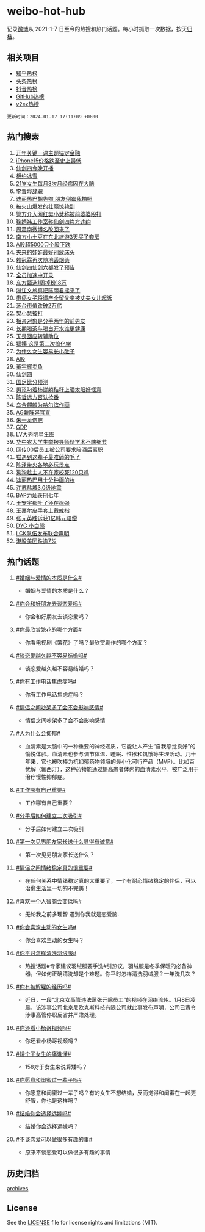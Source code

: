 # weibo-hot-hub

记录[微博](https://www.weibo.com)从 2021-1-7 日至今的热搜和热门话题。每小时抓取一次数据，按天[归档](archives)。

## 相关项目

- [知乎热榜](https://github.com/lonnyzhang423/zhihu-hot-hub)
- [头条热榜](https://github.com/lonnyzhang423/toutiao-hot-hub)
- [抖音热榜](https://github.com/lonnyzhang423/douyin-hot-hub)
- [GitHub热榜](https://github.com/lonnyzhang423/github-hot-hub)
- [v2ex热榜](https://github.com/lonnyzhang423/v2ex-hot-hub)


`更新时间：2024-01-17 17:11:09 +0800`

## 热门搜索

1. [开年关键一课主题锚定金融](https://m.weibo.cn/search?containerid=100103type%3D1%26t%3D10%26q%3D%23%E5%BC%80%E5%B9%B4%E5%85%B3%E9%94%AE%E4%B8%80%E8%AF%BE%E4%B8%BB%E9%A2%98%E9%94%9A%E5%AE%9A%E9%87%91%E8%9E%8D%23&stream_entry_id=51&isnewpage=1&extparam=seat%3D1%26dgr%3D0%26cate%3D10103%26filter_type%3Drealtimehot%26stream_entry_id%3D51%26q%3D%2523%25E5%25BC%2580%25E5%25B9%25B4%25E5%2585%25B3%25E9%2594%25AE%25E4%25B8%2580%25E8%25AF%25BE%25E4%25B8%25BB%25E9%25A2%2598%25E9%2594%259A%25E5%25AE%259A%25E9%2587%2591%25E8%259E%258D%2523%26c_type%3D51%26pos%3D0%26display_time%3D1705482668%26pre_seqid%3D1705482668655013194153)
1. [iPhone15价格跌至史上最低](https://m.weibo.cn/search?containerid=100103type%3D1%26t%3D10%26q%3D%23iPhone15%E4%BB%B7%E6%A0%BC%E8%B7%8C%E8%87%B3%E5%8F%B2%E4%B8%8A%E6%9C%80%E4%BD%8E%23&stream_entry_id=31&isnewpage=1&extparam=seat%3D1%26q%3D%2523iPhone15%25E4%25BB%25B7%25E6%25A0%25BC%25E8%25B7%258C%25E8%2587%25B3%25E5%258F%25B2%25E4%25B8%258A%25E6%259C%2580%25E4%25BD%258E%2523%26dgr%3D0%26band_rank%3D1%26pos%3D0%26cate%3D5001%26flag%3D2%26filter_type%3Drealtimehot%26stream_entry_id%3D31%26realpos%3D1%26lcate%3D5001%26c_type%3D31%26display_time%3D1705482668%26pre_seqid%3D1705482668655013194153)
1. [仙剑四今晚开播](https://m.weibo.cn/search?containerid=100103type%3D1%26t%3D10%26q%3D%23%E4%BB%99%E5%89%91%E5%9B%9B%E4%BB%8A%E6%99%9A%E5%BC%80%E6%92%AD%23&stream_entry_id=31&isnewpage=1&extparam=seat%3D1%26q%3D%2523%25E4%25BB%2599%25E5%2589%2591%25E5%259B%259B%25E4%25BB%258A%25E6%2599%259A%25E5%25BC%2580%25E6%2592%25AD%2523%26dgr%3D0%26band_rank%3D2%26pos%3D1%26cate%3D5001%26flag%3D16%26filter_type%3Drealtimehot%26stream_entry_id%3D31%26realpos%3D2%26lcate%3D5001%26c_type%3D31%26display_time%3D1705482668%26pre_seqid%3D1705482668655013194153)
1. [相约冰雪](https://m.weibo.cn/search?containerid=100103type%3D1%26t%3D10%26q%3D%23%E7%9B%B8%E7%BA%A6%E5%86%B0%E9%9B%AA%23&stream_entry_id=31&isnewpage=1&extparam=seat%3D1%26q%3D%2523%25E7%259B%25B8%25E7%25BA%25A6%25E5%2586%25B0%25E9%259B%25AA%2523%26dgr%3D0%26band_rank%3D3%26pos%3D2%26cate%3D5001%26flag%3D0%26filter_type%3Drealtimehot%26stream_entry_id%3D31%26realpos%3D3%26lcate%3D5001%26c_type%3D31%26display_time%3D1705482668%26pre_seqid%3D1705482668655013194153)
1. [21岁女生每月3次月经病因在大脑](https://m.weibo.cn/search?containerid=100103type%3D1%26t%3D10%26q%3D%2321%E5%B2%81%E5%A5%B3%E7%94%9F%E6%AF%8F%E6%9C%883%E6%AC%A1%E6%9C%88%E7%BB%8F%E7%97%85%E5%9B%A0%E5%9C%A8%E5%A4%A7%E8%84%91%23&stream_entry_id=31&isnewpage=1&extparam=seat%3D1%26q%3D%252321%25E5%25B2%2581%25E5%25A5%25B3%25E7%2594%259F%25E6%25AF%258F%25E6%259C%25883%25E6%25AC%25A1%25E6%259C%2588%25E7%25BB%258F%25E7%2597%2585%25E5%259B%25A0%25E5%259C%25A8%25E5%25A4%25A7%25E8%2584%2591%2523%26dgr%3D0%26band_rank%3D4%26pos%3D3%26cate%3D5001%26flag%3D1%26filter_type%3Drealtimehot%26stream_entry_id%3D31%26realpos%3D4%26lcate%3D5001%26c_type%3D31%26display_time%3D1705482668%26pre_seqid%3D1705482668655013194153)
1. [李晋晔辞职](https://m.weibo.cn/search?containerid=100103type%3D1%26t%3D10%26q%3D%23%E6%9D%8E%E6%99%8B%E6%99%94%E8%BE%9E%E8%81%8C%23&stream_entry_id=31&isnewpage=1&extparam=seat%3D1%26q%3D%2523%25E6%259D%258E%25E6%2599%258B%25E6%2599%2594%25E8%25BE%259E%25E8%2581%258C%2523%26dgr%3D0%26band_rank%3D5%26pos%3D4%26cate%3D5001%26flag%3D2%26filter_type%3Drealtimehot%26stream_entry_id%3D31%26realpos%3D5%26lcate%3D5001%26c_type%3D31%26display_time%3D1705482668%26pre_seqid%3D1705482668655013194153)
1. [迪丽热巴胡先煦 朋友倒霉我拍照](https://m.weibo.cn/search?containerid=100103type%3D1%26t%3D10%26q%3D%E8%BF%AA%E4%B8%BD%E7%83%AD%E5%B7%B4%E8%83%A1%E5%85%88%E7%85%A6+%E6%9C%8B%E5%8F%8B%E5%80%92%E9%9C%89%E6%88%91%E6%8B%8D%E7%85%A7&stream_entry_id=31&isnewpage=1&extparam=seat%3D1%26q%3D%25E8%25BF%25AA%25E4%25B8%25BD%25E7%2583%25AD%25E5%25B7%25B4%25E8%2583%25A1%25E5%2585%2588%25E7%2585%25A6%2520%25E6%259C%258B%25E5%258F%258B%25E5%2580%2592%25E9%259C%2589%25E6%2588%2591%25E6%258B%258D%25E7%2585%25A7%26dgr%3D0%26band_rank%3D6%26pos%3D5%26cate%3D5001%26flag%3D1%26filter_type%3Drealtimehot%26stream_entry_id%3D31%26realpos%3D6%26lcate%3D5001%26c_type%3D31%26display_time%3D1705482668%26pre_seqid%3D1705482668655013194153)
1. [被火山爆发的壮丽惊艳到](https://m.weibo.cn/search?containerid=100103type%3D1%26t%3D10%26q%3D%23%E8%A2%AB%E7%81%AB%E5%B1%B1%E7%88%86%E5%8F%91%E7%9A%84%E5%A3%AE%E4%B8%BD%E6%83%8A%E8%89%B3%E5%88%B0%23&stream_entry_id=31&isnewpage=1&extparam=seat%3D1%26q%3D%2523%25E8%25A2%25AB%25E7%2581%25AB%25E5%25B1%25B1%25E7%2588%2586%25E5%258F%2591%25E7%259A%2584%25E5%25A3%25AE%25E4%25B8%25BD%25E6%2583%258A%25E8%2589%25B3%25E5%2588%25B0%2523%26dgr%3D0%26band_rank%3D7%26pos%3D6%26cate%3D5001%26is_ad_pos%3D1%26filter_type%3Drealtimehot%26stream_entry_id%3D31%26adid%3D219178%26lcate%3D5001%26c_type%3D31%26display_time%3D1705482668%26pre_seqid%3D1705482668655013194153)
1. [警方介入网红樊小慧称被前婆婆殴打](https://m.weibo.cn/search?containerid=100103type%3D1%26t%3D10%26q%3D%23%E8%AD%A6%E6%96%B9%E4%BB%8B%E5%85%A5%E7%BD%91%E7%BA%A2%E6%A8%8A%E5%B0%8F%E6%85%A7%E7%A7%B0%E8%A2%AB%E5%89%8D%E5%A9%86%E5%A9%86%E6%AE%B4%E6%89%93%23&stream_entry_id=31&isnewpage=1&extparam=seat%3D1%26q%3D%2523%25E8%25AD%25A6%25E6%2596%25B9%25E4%25BB%258B%25E5%2585%25A5%25E7%25BD%2591%25E7%25BA%25A2%25E6%25A8%258A%25E5%25B0%258F%25E6%2585%25A7%25E7%25A7%25B0%25E8%25A2%25AB%25E5%2589%258D%25E5%25A9%2586%25E5%25A9%2586%25E6%25AE%25B4%25E6%2589%2593%2523%26dgr%3D0%26band_rank%3D7%26pos%3D7%26cate%3D5001%26flag%3D2%26filter_type%3Drealtimehot%26stream_entry_id%3D31%26realpos%3D7%26lcate%3D5001%26c_type%3D31%26display_time%3D1705482668%26pre_seqid%3D1705482668655013194153)
1. [鞠婧祎工作室称仙剑四片方违约](https://m.weibo.cn/search?containerid=100103type%3D1%26t%3D10%26q%3D%23%E9%9E%A0%E5%A9%A7%E7%A5%8E%E5%B7%A5%E4%BD%9C%E5%AE%A4%E7%A7%B0%E4%BB%99%E5%89%91%E5%9B%9B%E7%89%87%E6%96%B9%E8%BF%9D%E7%BA%A6%23&stream_entry_id=31&isnewpage=1&extparam=seat%3D1%26q%3D%2523%25E9%259E%25A0%25E5%25A9%25A7%25E7%25A5%258E%25E5%25B7%25A5%25E4%25BD%259C%25E5%25AE%25A4%25E7%25A7%25B0%25E4%25BB%2599%25E5%2589%2591%25E5%259B%259B%25E7%2589%2587%25E6%2596%25B9%25E8%25BF%259D%25E7%25BA%25A6%2523%26dgr%3D0%26band_rank%3D8%26pos%3D8%26cate%3D5001%26flag%3D0%26filter_type%3Drealtimehot%26stream_entry_id%3D31%26realpos%3D8%26lcate%3D5001%26c_type%3D31%26display_time%3D1705482668%26pre_seqid%3D1705482668655013194153)
1. [周震南微博名改回来了](https://m.weibo.cn/search?containerid=100103type%3D1%26t%3D10%26q%3D%23%E5%91%A8%E9%9C%87%E5%8D%97%E5%BE%AE%E5%8D%9A%E5%90%8D%E6%94%B9%E5%9B%9E%E6%9D%A5%E4%BA%86%23&stream_entry_id=31&isnewpage=1&extparam=seat%3D1%26q%3D%2523%25E5%2591%25A8%25E9%259C%2587%25E5%258D%2597%25E5%25BE%25AE%25E5%258D%259A%25E5%2590%258D%25E6%2594%25B9%25E5%259B%259E%25E6%259D%25A5%25E4%25BA%2586%2523%26dgr%3D0%26band_rank%3D9%26pos%3D9%26cate%3D5001%26flag%3D1%26filter_type%3Drealtimehot%26stream_entry_id%3D31%26realpos%3D9%26lcate%3D5001%26c_type%3D31%26display_time%3D1705482668%26pre_seqid%3D1705482668655013194153)
1. [南方小土豆在东北旅游3天买了套房](https://m.weibo.cn/search?containerid=100103type%3D1%26t%3D10%26q%3D%23%E5%8D%97%E6%96%B9%E5%B0%8F%E5%9C%9F%E8%B1%86%E5%9C%A8%E4%B8%9C%E5%8C%97%E6%97%85%E6%B8%B83%E5%A4%A9%E4%B9%B0%E4%BA%86%E5%A5%97%E6%88%BF%23&stream_entry_id=31&isnewpage=1&extparam=seat%3D1%26q%3D%2523%25E5%258D%2597%25E6%2596%25B9%25E5%25B0%258F%25E5%259C%259F%25E8%25B1%2586%25E5%259C%25A8%25E4%25B8%259C%25E5%258C%2597%25E6%2597%2585%25E6%25B8%25B83%25E5%25A4%25A9%25E4%25B9%25B0%25E4%25BA%2586%25E5%25A5%2597%25E6%2588%25BF%2523%26dgr%3D0%26band_rank%3D10%26pos%3D10%26cate%3D5001%26flag%3D2%26filter_type%3Drealtimehot%26stream_entry_id%3D31%26realpos%3D10%26lcate%3D5001%26c_type%3D31%26display_time%3D1705482668%26pre_seqid%3D1705482668655013194153)
1. [A股超5000只个股下跌](https://m.weibo.cn/search?containerid=100103type%3D1%26t%3D10%26q%3D%23A%E8%82%A1%E8%B6%855000%E5%8F%AA%E4%B8%AA%E8%82%A1%E4%B8%8B%E8%B7%8C%23&stream_entry_id=31&isnewpage=1&extparam=seat%3D1%26q%3D%2523A%25E8%2582%25A1%25E8%25B6%25855000%25E5%258F%25AA%25E4%25B8%25AA%25E8%2582%25A1%25E4%25B8%258B%25E8%25B7%258C%2523%26dgr%3D0%26band_rank%3D11%26pos%3D11%26cate%3D5001%26flag%3D1%26filter_type%3Drealtimehot%26stream_entry_id%3D31%26realpos%3D11%26lcate%3D5001%26c_type%3D31%26display_time%3D1705482668%26pre_seqid%3D1705482668655013194153)
1. [夹来的娃娃最好别放床头](https://m.weibo.cn/search?containerid=100103type%3D1%26t%3D10%26q%3D%23%E5%A4%B9%E6%9D%A5%E7%9A%84%E5%A8%83%E5%A8%83%E6%9C%80%E5%A5%BD%E5%88%AB%E6%94%BE%E5%BA%8A%E5%A4%B4%23&stream_entry_id=31&isnewpage=1&extparam=seat%3D1%26q%3D%2523%25E5%25A4%25B9%25E6%259D%25A5%25E7%259A%2584%25E5%25A8%2583%25E5%25A8%2583%25E6%259C%2580%25E5%25A5%25BD%25E5%2588%25AB%25E6%2594%25BE%25E5%25BA%258A%25E5%25A4%25B4%2523%26dgr%3D0%26band_rank%3D12%26pos%3D12%26cate%3D5001%26flag%3D1%26filter_type%3Drealtimehot%26stream_entry_id%3D31%26realpos%3D12%26lcate%3D5001%26c_type%3D31%26display_time%3D1705482668%26pre_seqid%3D1705482668655013194153)
1. [赖冠霖再次随地丢烟头](https://m.weibo.cn/search?containerid=100103type%3D1%26t%3D10%26q%3D%E8%B5%96%E5%86%A0%E9%9C%96%E5%86%8D%E6%AC%A1%E9%9A%8F%E5%9C%B0%E4%B8%A2%E7%83%9F%E5%A4%B4&stream_entry_id=31&isnewpage=1&extparam=seat%3D1%26q%3D%25E8%25B5%2596%25E5%2586%25A0%25E9%259C%2596%25E5%2586%258D%25E6%25AC%25A1%25E9%259A%258F%25E5%259C%25B0%25E4%25B8%25A2%25E7%2583%259F%25E5%25A4%25B4%26dgr%3D0%26band_rank%3D13%26pos%3D13%26cate%3D5001%26flag%3D0%26filter_type%3Drealtimehot%26stream_entry_id%3D31%26realpos%3D13%26lcate%3D5001%26c_type%3D31%26display_time%3D1705482668%26pre_seqid%3D1705482668655013194153)
1. [仙剑四仙剑六都发了预告](https://m.weibo.cn/search?containerid=100103type%3D1%26t%3D10%26q%3D%23%E4%BB%99%E5%89%91%E5%9B%9B%E4%BB%99%E5%89%91%E5%85%AD%E9%83%BD%E5%8F%91%E4%BA%86%E9%A2%84%E5%91%8A%23&stream_entry_id=31&isnewpage=1&extparam=seat%3D1%26q%3D%2523%25E4%25BB%2599%25E5%2589%2591%25E5%259B%259B%25E4%25BB%2599%25E5%2589%2591%25E5%2585%25AD%25E9%2583%25BD%25E5%258F%2591%25E4%25BA%2586%25E9%25A2%2584%25E5%2591%258A%2523%26dgr%3D0%26band_rank%3D14%26pos%3D14%26cate%3D5001%26flag%3D0%26filter_type%3Drealtimehot%26stream_entry_id%3D31%26realpos%3D14%26lcate%3D5001%26c_type%3D31%26display_time%3D1705482668%26pre_seqid%3D1705482668655013194153)
1. [全员加速中开录](https://m.weibo.cn/search?containerid=100103type%3D1%26t%3D10%26q%3D%E5%85%A8%E5%91%98%E5%8A%A0%E9%80%9F%E4%B8%AD%E5%BC%80%E5%BD%95&stream_entry_id=31&isnewpage=1&extparam=seat%3D1%26q%3D%25E5%2585%25A8%25E5%2591%2598%25E5%258A%25A0%25E9%2580%259F%25E4%25B8%25AD%25E5%25BC%2580%25E5%25BD%2595%26dgr%3D0%26band_rank%3D15%26pos%3D15%26cate%3D5001%26flag%3D1%26filter_type%3Drealtimehot%26stream_entry_id%3D31%26realpos%3D15%26lcate%3D5001%26c_type%3D31%26display_time%3D1705482668%26pre_seqid%3D1705482668655013194153)
1. [东方甄选1周掉粉18万](https://m.weibo.cn/search?containerid=100103type%3D1%26t%3D10%26q%3D%23%E4%B8%9C%E6%96%B9%E7%94%84%E9%80%891%E5%91%A8%E6%8E%89%E7%B2%8918%E4%B8%87%23&stream_entry_id=31&isnewpage=1&extparam=seat%3D1%26q%3D%2523%25E4%25B8%259C%25E6%2596%25B9%25E7%2594%2584%25E9%2580%25891%25E5%2591%25A8%25E6%258E%2589%25E7%25B2%258918%25E4%25B8%2587%2523%26dgr%3D0%26band_rank%3D16%26pos%3D16%26cate%3D5001%26flag%3D0%26filter_type%3Drealtimehot%26stream_entry_id%3D31%26realpos%3D16%26lcate%3D5001%26c_type%3D31%26display_time%3D1705482668%26pre_seqid%3D1705482668655013194153)
1. [浙江文旅真把陈丽君摇来了](https://m.weibo.cn/search?containerid=100103type%3D1%26t%3D10%26q%3D%23%E6%B5%99%E6%B1%9F%E6%96%87%E6%97%85%E7%9C%9F%E6%8A%8A%E9%99%88%E4%B8%BD%E5%90%9B%E6%91%87%E6%9D%A5%E4%BA%86%23&stream_entry_id=31&isnewpage=1&extparam=seat%3D1%26q%3D%2523%25E6%25B5%2599%25E6%25B1%259F%25E6%2596%2587%25E6%2597%2585%25E7%259C%259F%25E6%258A%258A%25E9%2599%2588%25E4%25B8%25BD%25E5%2590%259B%25E6%2591%2587%25E6%259D%25A5%25E4%25BA%2586%2523%26dgr%3D0%26band_rank%3D17%26pos%3D17%26cate%3D5001%26flag%3D1%26filter_type%3Drealtimehot%26stream_entry_id%3D31%26realpos%3D17%26lcate%3D5001%26c_type%3D31%26display_time%3D1705482668%26pre_seqid%3D1705482668655013194153)
1. [患癌女子将遗产全留父亲被丈夫女儿起诉](https://m.weibo.cn/search?containerid=100103type%3D1%26t%3D10%26q%3D%23%E6%82%A3%E7%99%8C%E5%A5%B3%E5%AD%90%E5%B0%86%E9%81%97%E4%BA%A7%E5%85%A8%E7%95%99%E7%88%B6%E4%BA%B2%E8%A2%AB%E4%B8%88%E5%A4%AB%E5%A5%B3%E5%84%BF%E8%B5%B7%E8%AF%89%23&stream_entry_id=31&isnewpage=1&extparam=seat%3D1%26q%3D%2523%25E6%2582%25A3%25E7%2599%258C%25E5%25A5%25B3%25E5%25AD%2590%25E5%25B0%2586%25E9%2581%2597%25E4%25BA%25A7%25E5%2585%25A8%25E7%2595%2599%25E7%2588%25B6%25E4%25BA%25B2%25E8%25A2%25AB%25E4%25B8%2588%25E5%25A4%25AB%25E5%25A5%25B3%25E5%2584%25BF%25E8%25B5%25B7%25E8%25AF%2589%2523%26dgr%3D0%26band_rank%3D18%26pos%3D18%26cate%3D5001%26flag%3D0%26filter_type%3Drealtimehot%26stream_entry_id%3D31%26realpos%3D18%26lcate%3D5001%26c_type%3D31%26display_time%3D1705482668%26pre_seqid%3D1705482668655013194153)
1. [茅台市值跌破2万亿](https://m.weibo.cn/search?containerid=100103type%3D1%26t%3D10%26q%3D%23%E8%8C%85%E5%8F%B0%E5%B8%82%E5%80%BC%E8%B7%8C%E7%A0%B42%E4%B8%87%E4%BA%BF%23&stream_entry_id=31&isnewpage=1&extparam=seat%3D1%26q%3D%2523%25E8%258C%2585%25E5%258F%25B0%25E5%25B8%2582%25E5%2580%25BC%25E8%25B7%258C%25E7%25A0%25B42%25E4%25B8%2587%25E4%25BA%25BF%2523%26dgr%3D0%26band_rank%3D19%26pos%3D19%26cate%3D5001%26flag%3D1%26filter_type%3Drealtimehot%26stream_entry_id%3D31%26realpos%3D19%26lcate%3D5001%26c_type%3D31%26display_time%3D1705482668%26pre_seqid%3D1705482668655013194153)
1. [樊小慧被打](https://m.weibo.cn/search?containerid=100103type%3D1%26t%3D10%26q%3D%23%E6%A8%8A%E5%B0%8F%E6%85%A7%E8%A2%AB%E6%89%93%23&stream_entry_id=31&isnewpage=1&extparam=seat%3D1%26q%3D%2523%25E6%25A8%258A%25E5%25B0%258F%25E6%2585%25A7%25E8%25A2%25AB%25E6%2589%2593%2523%26dgr%3D0%26band_rank%3D20%26pos%3D20%26cate%3D5001%26flag%3D1%26filter_type%3Drealtimehot%26stream_entry_id%3D31%26realpos%3D20%26lcate%3D5001%26c_type%3D31%26display_time%3D1705482668%26pre_seqid%3D1705482668655013194153)
1. [相亲对象是分手两年的前男友](https://m.weibo.cn/search?containerid=100103type%3D1%26t%3D10%26q%3D%23%E7%9B%B8%E4%BA%B2%E5%AF%B9%E8%B1%A1%E6%98%AF%E5%88%86%E6%89%8B%E4%B8%A4%E5%B9%B4%E7%9A%84%E5%89%8D%E7%94%B7%E5%8F%8B%23&stream_entry_id=31&isnewpage=1&extparam=seat%3D1%26q%3D%2523%25E7%259B%25B8%25E4%25BA%25B2%25E5%25AF%25B9%25E8%25B1%25A1%25E6%2598%25AF%25E5%2588%2586%25E6%2589%258B%25E4%25B8%25A4%25E5%25B9%25B4%25E7%259A%2584%25E5%2589%258D%25E7%2594%25B7%25E5%258F%258B%2523%26dgr%3D0%26band_rank%3D21%26pos%3D21%26cate%3D5001%26flag%3D1%26filter_type%3Drealtimehot%26stream_entry_id%3D31%26realpos%3D21%26lcate%3D5001%26c_type%3D31%26display_time%3D1705482668%26pre_seqid%3D1705482668655013194153)
1. [长期喝茶与喝白开水谁更健康](https://m.weibo.cn/search?containerid=100103type%3D1%26t%3D10%26q%3D%23%E9%95%BF%E6%9C%9F%E5%96%9D%E8%8C%B6%E4%B8%8E%E5%96%9D%E7%99%BD%E5%BC%80%E6%B0%B4%E8%B0%81%E6%9B%B4%E5%81%A5%E5%BA%B7%23&stream_entry_id=31&isnewpage=1&extparam=seat%3D1%26q%3D%2523%25E9%2595%25BF%25E6%259C%259F%25E5%2596%259D%25E8%258C%25B6%25E4%25B8%258E%25E5%2596%259D%25E7%2599%25BD%25E5%25BC%2580%25E6%25B0%25B4%25E8%25B0%2581%25E6%259B%25B4%25E5%2581%25A5%25E5%25BA%25B7%2523%26dgr%3D0%26band_rank%3D22%26pos%3D22%26cate%3D5001%26flag%3D0%26filter_type%3Drealtimehot%26stream_entry_id%3D31%26realpos%3D22%26lcate%3D5001%26c_type%3D31%26display_time%3D1705482668%26pre_seqid%3D1705482668655013194153)
1. [无畏回应转辅助位](https://m.weibo.cn/search?containerid=100103type%3D1%26t%3D10%26q%3D%23%E6%97%A0%E7%95%8F%E5%9B%9E%E5%BA%94%E8%BD%AC%E8%BE%85%E5%8A%A9%E4%BD%8D%23&stream_entry_id=31&isnewpage=1&extparam=seat%3D1%26q%3D%2523%25E6%2597%25A0%25E7%2595%258F%25E5%259B%259E%25E5%25BA%2594%25E8%25BD%25AC%25E8%25BE%2585%25E5%258A%25A9%25E4%25BD%258D%2523%26dgr%3D0%26band_rank%3D23%26pos%3D23%26cate%3D5001%26flag%3D0%26filter_type%3Drealtimehot%26stream_entry_id%3D31%26realpos%3D23%26lcate%3D5001%26c_type%3D31%26display_time%3D1705482668%26pre_seqid%3D1705482668655013194153)
1. [锅姨 这是第二次搞化学](https://m.weibo.cn/search?containerid=100103type%3D1%26t%3D10%26q%3D%E9%94%85%E5%A7%A8+%E8%BF%99%E6%98%AF%E7%AC%AC%E4%BA%8C%E6%AC%A1%E6%90%9E%E5%8C%96%E5%AD%A6&stream_entry_id=31&isnewpage=1&extparam=seat%3D1%26q%3D%25E9%2594%2585%25E5%25A7%25A8%2520%25E8%25BF%2599%25E6%2598%25AF%25E7%25AC%25AC%25E4%25BA%258C%25E6%25AC%25A1%25E6%2590%259E%25E5%258C%2596%25E5%25AD%25A6%26dgr%3D0%26band_rank%3D24%26pos%3D24%26cate%3D5001%26flag%3D1%26filter_type%3Drealtimehot%26stream_entry_id%3D31%26realpos%3D24%26lcate%3D5001%26c_type%3D31%26display_time%3D1705482668%26pre_seqid%3D1705482668655013194153)
1. [为什么女生容易长小肚子](https://m.weibo.cn/search?containerid=100103type%3D1%26t%3D10%26q%3D%23%E4%B8%BA%E4%BB%80%E4%B9%88%E5%A5%B3%E7%94%9F%E5%AE%B9%E6%98%93%E9%95%BF%E5%B0%8F%E8%82%9A%E5%AD%90%23&stream_entry_id=31&isnewpage=1&extparam=seat%3D1%26q%3D%2523%25E4%25B8%25BA%25E4%25BB%2580%25E4%25B9%2588%25E5%25A5%25B3%25E7%2594%259F%25E5%25AE%25B9%25E6%2598%2593%25E9%2595%25BF%25E5%25B0%258F%25E8%2582%259A%25E5%25AD%2590%2523%26dgr%3D0%26band_rank%3D25%26pos%3D25%26cate%3D5001%26flag%3D0%26filter_type%3Drealtimehot%26stream_entry_id%3D31%26realpos%3D25%26lcate%3D5001%26c_type%3D31%26display_time%3D1705482668%26pre_seqid%3D1705482668655013194153)
1. [A股](https://m.weibo.cn/search?containerid=100103type%3D1%26t%3D10%26q%3DA%E8%82%A1&stream_entry_id=31&isnewpage=1&extparam=seat%3D1%26q%3DA%25E8%2582%25A1%26dgr%3D0%26band_rank%3D26%26pos%3D26%26cate%3D5001%26flag%3D0%26filter_type%3Drealtimehot%26stream_entry_id%3D31%26realpos%3D26%26lcate%3D5001%26c_type%3D31%26display_time%3D1705482668%26pre_seqid%3D1705482668655013194153)
1. [董宇辉卖鱼](https://m.weibo.cn/search?containerid=100103type%3D1%26t%3D10%26q%3D%23%E8%91%A3%E5%AE%87%E8%BE%89%E5%8D%96%E9%B1%BC%23&stream_entry_id=31&isnewpage=1&extparam=seat%3D1%26q%3D%2523%25E8%2591%25A3%25E5%25AE%2587%25E8%25BE%2589%25E5%258D%2596%25E9%25B1%25BC%2523%26dgr%3D0%26band_rank%3D27%26pos%3D27%26cate%3D5001%26flag%3D0%26filter_type%3Drealtimehot%26stream_entry_id%3D31%26realpos%3D27%26lcate%3D5001%26c_type%3D31%26display_time%3D1705482668%26pre_seqid%3D1705482668655013194153)
1. [仙剑四](https://m.weibo.cn/search?containerid=100103type%3D1%26t%3D10%26q%3D%E4%BB%99%E5%89%91%E5%9B%9B&stream_entry_id=31&isnewpage=1&extparam=seat%3D1%26q%3D%25E4%25BB%2599%25E5%2589%2591%25E5%259B%259B%26dgr%3D0%26band_rank%3D28%26pos%3D28%26cate%3D5001%26flag%3D1%26filter_type%3Drealtimehot%26stream_entry_id%3D31%26realpos%3D28%26lcate%3D5001%26c_type%3D31%26display_time%3D1705482668%26pre_seqid%3D1705482668655013194153)
1. [国足比分预测](https://m.weibo.cn/search?containerid=100103type%3D1%26t%3D10%26q%3D%E5%9B%BD%E8%B6%B3%E6%AF%94%E5%88%86%E9%A2%84%E6%B5%8B&stream_entry_id=31&isnewpage=1&extparam=seat%3D1%26q%3D%25E5%259B%25BD%25E8%25B6%25B3%25E6%25AF%2594%25E5%2588%2586%25E9%25A2%2584%25E6%25B5%258B%26dgr%3D0%26band_rank%3D29%26pos%3D29%26cate%3D5001%26flag%3D1%26filter_type%3Drealtimehot%26stream_entry_id%3D31%26realpos%3D29%26lcate%3D5001%26c_type%3D31%26display_time%3D1705482668%26pre_seqid%3D1705482668655013194153)
1. [男孩叼着柿饼躺秸秆上晒太阳好惬意](https://m.weibo.cn/search?containerid=100103type%3D1%26t%3D10%26q%3D%23%E7%94%B7%E5%AD%A9%E5%8F%BC%E7%9D%80%E6%9F%BF%E9%A5%BC%E8%BA%BA%E7%A7%B8%E7%A7%86%E4%B8%8A%E6%99%92%E5%A4%AA%E9%98%B3%E5%A5%BD%E6%83%AC%E6%84%8F%23&stream_entry_id=31&isnewpage=1&extparam=seat%3D1%26q%3D%2523%25E7%2594%25B7%25E5%25AD%25A9%25E5%258F%25BC%25E7%259D%2580%25E6%259F%25BF%25E9%25A5%25BC%25E8%25BA%25BA%25E7%25A7%25B8%25E7%25A7%2586%25E4%25B8%258A%25E6%2599%2592%25E5%25A4%25AA%25E9%2598%25B3%25E5%25A5%25BD%25E6%2583%25AC%25E6%2584%258F%2523%26dgr%3D0%26band_rank%3D30%26pos%3D30%26cate%3D5001%26flag%3D32768%26filter_type%3Drealtimehot%26stream_entry_id%3D31%26realpos%3D30%26lcate%3D5001%26c_type%3D31%26display_time%3D1705482668%26pre_seqid%3D1705482668655013194153)
1. [陈哲远方否认抢番](https://m.weibo.cn/search?containerid=100103type%3D1%26t%3D10%26q%3D%E9%99%88%E5%93%B2%E8%BF%9C%E6%96%B9%E5%90%A6%E8%AE%A4%E6%8A%A2%E7%95%AA&stream_entry_id=31&isnewpage=1&extparam=seat%3D1%26q%3D%25E9%2599%2588%25E5%2593%25B2%25E8%25BF%259C%25E6%2596%25B9%25E5%2590%25A6%25E8%25AE%25A4%25E6%258A%25A2%25E7%2595%25AA%26dgr%3D0%26band_rank%3D31%26pos%3D31%26cate%3D5001%26flag%3D0%26filter_type%3Drealtimehot%26stream_entry_id%3D31%26realpos%3D31%26lcate%3D5001%26c_type%3D31%26display_time%3D1705482668%26pre_seqid%3D1705482668655013194153)
1. [乌合麒麟为哈尔滨作画](https://m.weibo.cn/search?containerid=100103type%3D1%26t%3D10%26q%3D%23%E4%B9%8C%E5%90%88%E9%BA%92%E9%BA%9F%E4%B8%BA%E5%93%88%E5%B0%94%E6%BB%A8%E4%BD%9C%E7%94%BB%23&stream_entry_id=31&isnewpage=1&extparam=seat%3D1%26q%3D%2523%25E4%25B9%258C%25E5%2590%2588%25E9%25BA%2592%25E9%25BA%259F%25E4%25B8%25BA%25E5%2593%2588%25E5%25B0%2594%25E6%25BB%25A8%25E4%25BD%259C%25E7%2594%25BB%2523%26dgr%3D0%26band_rank%3D32%26pos%3D32%26cate%3D5001%26flag%3D0%26filter_type%3Drealtimehot%26stream_entry_id%3D31%26realpos%3D32%26lcate%3D5001%26c_type%3D31%26display_time%3D1705482668%26pre_seqid%3D1705482668655013194153)
1. [AG新阵容官宣](https://m.weibo.cn/search?containerid=100103type%3D1%26t%3D10%26q%3D%23AG%E6%96%B0%E9%98%B5%E5%AE%B9%E5%AE%98%E5%AE%A3%23&stream_entry_id=31&isnewpage=1&extparam=seat%3D1%26q%3D%2523AG%25E6%2596%25B0%25E9%2598%25B5%25E5%25AE%25B9%25E5%25AE%2598%25E5%25AE%25A3%2523%26dgr%3D0%26band_rank%3D33%26pos%3D33%26cate%3D5001%26flag%3D1%26filter_type%3Drealtimehot%26stream_entry_id%3D31%26realpos%3D33%26lcate%3D5001%26c_type%3D31%26display_time%3D1705482668%26pre_seqid%3D1705482668655013194153)
1. [朱一龙伤疤](https://m.weibo.cn/search?containerid=100103type%3D1%26t%3D10%26q%3D%23%E6%9C%B1%E4%B8%80%E9%BE%99%E4%BC%A4%E7%96%A4%23&stream_entry_id=31&isnewpage=1&extparam=seat%3D1%26q%3D%2523%25E6%259C%25B1%25E4%25B8%2580%25E9%25BE%2599%25E4%25BC%25A4%25E7%2596%25A4%2523%26dgr%3D0%26band_rank%3D34%26pos%3D34%26cate%3D5001%26flag%3D0%26filter_type%3Drealtimehot%26stream_entry_id%3D31%26realpos%3D34%26lcate%3D5001%26c_type%3D31%26display_time%3D1705482668%26pre_seqid%3D1705482668655013194153)
1. [GDP](https://m.weibo.cn/search?containerid=100103type%3D1%26t%3D10%26q%3DGDP&stream_entry_id=31&isnewpage=1&extparam=seat%3D1%26q%3DGDP%26dgr%3D0%26band_rank%3D35%26pos%3D35%26cate%3D5001%26flag%3D1%26filter_type%3Drealtimehot%26stream_entry_id%3D31%26realpos%3D35%26lcate%3D5001%26c_type%3D31%26display_time%3D1705482668%26pre_seqid%3D1705482668655013194153)
1. [LV大秀明星生图](https://m.weibo.cn/search?containerid=100103type%3D1%26t%3D10%26q%3DLV%E5%A4%A7%E7%A7%80%E6%98%8E%E6%98%9F%E7%94%9F%E5%9B%BE&stream_entry_id=31&isnewpage=1&extparam=seat%3D1%26q%3DLV%25E5%25A4%25A7%25E7%25A7%2580%25E6%2598%258E%25E6%2598%259F%25E7%2594%259F%25E5%259B%25BE%26dgr%3D0%26band_rank%3D36%26pos%3D36%26cate%3D5001%26flag%3D1%26filter_type%3Drealtimehot%26stream_entry_id%3D31%26realpos%3D36%26lcate%3D5001%26c_type%3D31%26display_time%3D1705482668%26pre_seqid%3D1705482668655013194153)
1. [华中农大学生举报导师疑学术不端细节](https://m.weibo.cn/search?containerid=100103type%3D1%26t%3D10%26q%3D%23%E5%8D%8E%E4%B8%AD%E5%86%9C%E5%A4%A7%E5%AD%A6%E7%94%9F%E4%B8%BE%E6%8A%A5%E5%AF%BC%E5%B8%88%E7%96%91%E5%AD%A6%E6%9C%AF%E4%B8%8D%E7%AB%AF%E7%BB%86%E8%8A%82%23&stream_entry_id=31&isnewpage=1&extparam=seat%3D1%26q%3D%2523%25E5%258D%258E%25E4%25B8%25AD%25E5%2586%259C%25E5%25A4%25A7%25E5%25AD%25A6%25E7%2594%259F%25E4%25B8%25BE%25E6%258A%25A5%25E5%25AF%25BC%25E5%25B8%2588%25E7%2596%2591%25E5%25AD%25A6%25E6%259C%25AF%25E4%25B8%258D%25E7%25AB%25AF%25E7%25BB%2586%25E8%258A%2582%2523%26dgr%3D0%26band_rank%3D37%26pos%3D37%26cate%3D5001%26flag%3D0%26filter_type%3Drealtimehot%26stream_entry_id%3D31%26realpos%3D37%26lcate%3D5001%26c_type%3D31%26display_time%3D1705482668%26pre_seqid%3D1705482668655013194153)
1. [网传00后员工被公司要求陪酒后离职](https://m.weibo.cn/search?containerid=100103type%3D1%26t%3D10%26q%3D%23%E7%BD%91%E4%BC%A000%E5%90%8E%E5%91%98%E5%B7%A5%E8%A2%AB%E5%85%AC%E5%8F%B8%E8%A6%81%E6%B1%82%E9%99%AA%E9%85%92%E5%90%8E%E7%A6%BB%E8%81%8C%23&stream_entry_id=31&isnewpage=1&extparam=seat%3D1%26q%3D%2523%25E7%25BD%2591%25E4%25BC%25A000%25E5%2590%258E%25E5%2591%2598%25E5%25B7%25A5%25E8%25A2%25AB%25E5%2585%25AC%25E5%258F%25B8%25E8%25A6%2581%25E6%25B1%2582%25E9%2599%25AA%25E9%2585%2592%25E5%2590%258E%25E7%25A6%25BB%25E8%2581%258C%2523%26dgr%3D0%26band_rank%3D38%26pos%3D38%26cate%3D5001%26flag%3D0%26filter_type%3Drealtimehot%26stream_entry_id%3D31%26realpos%3D38%26lcate%3D5001%26c_type%3D31%26display_time%3D1705482668%26pre_seqid%3D1705482668655013194153)
1. [猫遇到这辈子最难舔的毛了](https://m.weibo.cn/search?containerid=100103type%3D1%26t%3D10%26q%3D%23%E7%8C%AB%E9%81%87%E5%88%B0%E8%BF%99%E8%BE%88%E5%AD%90%E6%9C%80%E9%9A%BE%E8%88%94%E7%9A%84%E6%AF%9B%E4%BA%86%23&stream_entry_id=31&isnewpage=1&extparam=seat%3D1%26q%3D%2523%25E7%258C%25AB%25E9%2581%2587%25E5%2588%25B0%25E8%25BF%2599%25E8%25BE%2588%25E5%25AD%2590%25E6%259C%2580%25E9%259A%25BE%25E8%2588%2594%25E7%259A%2584%25E6%25AF%259B%25E4%25BA%2586%2523%26dgr%3D0%26band_rank%3D39%26pos%3D39%26cate%3D5001%26flag%3D1%26filter_type%3Drealtimehot%26stream_entry_id%3D31%26realpos%3D39%26lcate%3D5001%26c_type%3D31%26display_time%3D1705482668%26pre_seqid%3D1705482668655013194153)
1. [陈泽带火各地必玩景点](https://m.weibo.cn/search?containerid=100103type%3D1%26t%3D10%26q%3D%23%E9%99%88%E6%B3%BD%E5%B8%A6%E7%81%AB%E5%90%84%E5%9C%B0%E5%BF%85%E7%8E%A9%E6%99%AF%E7%82%B9%23&stream_entry_id=31&isnewpage=1&extparam=seat%3D1%26q%3D%2523%25E9%2599%2588%25E6%25B3%25BD%25E5%25B8%25A6%25E7%2581%25AB%25E5%2590%2584%25E5%259C%25B0%25E5%25BF%2585%25E7%258E%25A9%25E6%2599%25AF%25E7%2582%25B9%2523%26dgr%3D0%26band_rank%3D40%26pos%3D40%26flag%3D0%26cate%3D5001%26adid%3D219189%26filter_type%3Drealtimehot%26stream_entry_id%3D31%26realpos%3D40%26lcate%3D5001%26c_type%3D31%26display_time%3D1705482668%26pre_seqid%3D1705482668655013194153)
1. [狗狗趁主人不在家咬死120只鸡](https://m.weibo.cn/search?containerid=100103type%3D1%26t%3D10%26q%3D%23%E7%8B%97%E7%8B%97%E8%B6%81%E4%B8%BB%E4%BA%BA%E4%B8%8D%E5%9C%A8%E5%AE%B6%E5%92%AC%E6%AD%BB120%E5%8F%AA%E9%B8%A1%23&stream_entry_id=31&isnewpage=1&extparam=seat%3D1%26q%3D%2523%25E7%258B%2597%25E7%258B%2597%25E8%25B6%2581%25E4%25B8%25BB%25E4%25BA%25BA%25E4%25B8%258D%25E5%259C%25A8%25E5%25AE%25B6%25E5%2592%25AC%25E6%25AD%25BB120%25E5%258F%25AA%25E9%25B8%25A1%2523%26dgr%3D0%26band_rank%3D41%26pos%3D41%26cate%3D5001%26flag%3D0%26filter_type%3Drealtimehot%26stream_entry_id%3D31%26realpos%3D41%26lcate%3D5001%26c_type%3D31%26display_time%3D1705482668%26pre_seqid%3D1705482668655013194153)
1. [迪丽热巴用十分钟画的妆](https://m.weibo.cn/search?containerid=100103type%3D1%26t%3D10%26q%3D%23%E8%BF%AA%E4%B8%BD%E7%83%AD%E5%B7%B4%E7%94%A8%E5%8D%81%E5%88%86%E9%92%9F%E7%94%BB%E7%9A%84%E5%A6%86%23&stream_entry_id=31&isnewpage=1&extparam=seat%3D1%26q%3D%2523%25E8%25BF%25AA%25E4%25B8%25BD%25E7%2583%25AD%25E5%25B7%25B4%25E7%2594%25A8%25E5%258D%2581%25E5%2588%2586%25E9%2592%259F%25E7%2594%25BB%25E7%259A%2584%25E5%25A6%2586%2523%26dgr%3D0%26band_rank%3D42%26pos%3D42%26cate%3D5001%26flag%3D0%26filter_type%3Drealtimehot%26stream_entry_id%3D31%26realpos%3D42%26lcate%3D5001%26c_type%3D31%26display_time%3D1705482668%26pre_seqid%3D1705482668655013194153)
1. [江苏盐城3.0级地震](https://m.weibo.cn/search?containerid=100103type%3D1%26t%3D10%26q%3D%23%E6%B1%9F%E8%8B%8F%E7%9B%90%E5%9F%8E3.0%E7%BA%A7%E5%9C%B0%E9%9C%87%23&stream_entry_id=31&isnewpage=1&extparam=seat%3D1%26q%3D%2523%25E6%25B1%259F%25E8%258B%258F%25E7%259B%2590%25E5%259F%258E3.0%25E7%25BA%25A7%25E5%259C%25B0%25E9%259C%2587%2523%26dgr%3D0%26band_rank%3D43%26pos%3D43%26cate%3D5001%26flag%3D1%26filter_type%3Drealtimehot%26stream_entry_id%3D31%26realpos%3D43%26lcate%3D5001%26c_type%3D31%26display_time%3D1705482668%26pre_seqid%3D1705482668655013194153)
1. [BAP力灿获刑七年](https://m.weibo.cn/search?containerid=100103type%3D1%26t%3D10%26q%3D%23BAP%E5%8A%9B%E7%81%BF%E8%8E%B7%E5%88%91%E4%B8%83%E5%B9%B4%23&stream_entry_id=31&isnewpage=1&extparam=seat%3D1%26q%3D%2523BAP%25E5%258A%259B%25E7%2581%25BF%25E8%258E%25B7%25E5%2588%2591%25E4%25B8%2583%25E5%25B9%25B4%2523%26dgr%3D0%26band_rank%3D44%26pos%3D44%26cate%3D5001%26flag%3D1%26filter_type%3Drealtimehot%26stream_entry_id%3D31%26realpos%3D44%26lcate%3D5001%26c_type%3D31%26display_time%3D1705482668%26pre_seqid%3D1705482668655013194153)
1. [王安宇都吐了还在逞强](https://m.weibo.cn/search?containerid=100103type%3D1%26t%3D10%26q%3D%E7%8E%8B%E5%AE%89%E5%AE%87%E9%83%BD%E5%90%90%E4%BA%86%E8%BF%98%E5%9C%A8%E9%80%9E%E5%BC%BA&stream_entry_id=31&isnewpage=1&extparam=seat%3D1%26q%3D%25E7%258E%258B%25E5%25AE%2589%25E5%25AE%2587%25E9%2583%25BD%25E5%2590%2590%25E4%25BA%2586%25E8%25BF%2598%25E5%259C%25A8%25E9%2580%259E%25E5%25BC%25BA%26dgr%3D0%26band_rank%3D45%26pos%3D45%26cate%3D5001%26flag%3D0%26filter_type%3Drealtimehot%26stream_entry_id%3D31%26realpos%3D45%26lcate%3D5001%26c_type%3D31%26display_time%3D1705482668%26pre_seqid%3D1705482668655013194153)
1. [王嘉尔皮手套上戴戒指](https://m.weibo.cn/search?containerid=100103type%3D1%26t%3D10%26q%3D%23%E7%8E%8B%E5%98%89%E5%B0%94%E7%9A%AE%E6%89%8B%E5%A5%97%E4%B8%8A%E6%88%B4%E6%88%92%E6%8C%87%23&stream_entry_id=31&isnewpage=1&extparam=seat%3D1%26q%3D%2523%25E7%258E%258B%25E5%2598%2589%25E5%25B0%2594%25E7%259A%25AE%25E6%2589%258B%25E5%25A5%2597%25E4%25B8%258A%25E6%2588%25B4%25E6%2588%2592%25E6%258C%2587%2523%26dgr%3D0%26band_rank%3D46%26pos%3D46%26cate%3D5001%26flag%3D1%26filter_type%3Drealtimehot%26stream_entry_id%3D31%26realpos%3D46%26lcate%3D5001%26c_type%3D31%26display_time%3D1705482668%26pre_seqid%3D1705482668655013194153)
1. [张元英胜诉获1亿韩元赔偿](https://m.weibo.cn/search?containerid=100103type%3D1%26t%3D10%26q%3D%23%E5%BC%A0%E5%85%83%E8%8B%B1%E8%83%9C%E8%AF%89%E8%8E%B71%E4%BA%BF%E9%9F%A9%E5%85%83%E8%B5%94%E5%81%BF%23&stream_entry_id=31&isnewpage=1&extparam=seat%3D1%26q%3D%2523%25E5%25BC%25A0%25E5%2585%2583%25E8%258B%25B1%25E8%2583%259C%25E8%25AF%2589%25E8%258E%25B71%25E4%25BA%25BF%25E9%259F%25A9%25E5%2585%2583%25E8%25B5%2594%25E5%2581%25BF%2523%26dgr%3D0%26band_rank%3D47%26pos%3D47%26cate%3D5001%26flag%3D0%26filter_type%3Drealtimehot%26stream_entry_id%3D31%26realpos%3D47%26lcate%3D5001%26c_type%3D31%26display_time%3D1705482668%26pre_seqid%3D1705482668655013194153)
1. [DYG 小白熊](https://m.weibo.cn/search?containerid=100103type%3D1%26t%3D10%26q%3DDYG+%E5%B0%8F%E7%99%BD%E7%86%8A&stream_entry_id=31&isnewpage=1&extparam=seat%3D1%26q%3DDYG%2520%25E5%25B0%258F%25E7%2599%25BD%25E7%2586%258A%26dgr%3D0%26band_rank%3D48%26pos%3D48%26cate%3D5001%26flag%3D1%26filter_type%3Drealtimehot%26stream_entry_id%3D31%26realpos%3D48%26lcate%3D5001%26c_type%3D31%26display_time%3D1705482668%26pre_seqid%3D1705482668655013194153)
1. [LCK队伍发布联合声明](https://m.weibo.cn/search?containerid=100103type%3D1%26t%3D10%26q%3D%23LCK%E9%98%9F%E4%BC%8D%E5%8F%91%E5%B8%83%E8%81%94%E5%90%88%E5%A3%B0%E6%98%8E%23&stream_entry_id=31&isnewpage=1&extparam=seat%3D1%26q%3D%2523LCK%25E9%2598%259F%25E4%25BC%258D%25E5%258F%2591%25E5%25B8%2583%25E8%2581%2594%25E5%2590%2588%25E5%25A3%25B0%25E6%2598%258E%2523%26dgr%3D0%26band_rank%3D49%26pos%3D49%26cate%3D5001%26flag%3D1%26filter_type%3Drealtimehot%26stream_entry_id%3D31%26realpos%3D49%26lcate%3D5001%26c_type%3D31%26display_time%3D1705482668%26pre_seqid%3D1705482668655013194153)
1. [港股美团跌逾7%](https://m.weibo.cn/search?containerid=100103type%3D1%26t%3D10%26q%3D%23%E6%B8%AF%E8%82%A1%E7%BE%8E%E5%9B%A2%E8%B7%8C%E9%80%BE7%25%23&stream_entry_id=31&isnewpage=1&extparam=seat%3D1%26q%3D%2523%25E6%25B8%25AF%25E8%2582%25A1%25E7%25BE%258E%25E5%259B%25A2%25E8%25B7%258C%25E9%2580%25BE7%2525%2523%26dgr%3D0%26band_rank%3D50%26pos%3D50%26cate%3D5001%26flag%3D1%26filter_type%3Drealtimehot%26stream_entry_id%3D31%26realpos%3D50%26lcate%3D5001%26c_type%3D31%26display_time%3D1705482668%26pre_seqid%3D1705482668655013194153)

## 热门话题

1. [#婚姻与爱情的本质是什么#](https://m.weibo.cn/search?containerid=231522type%3D1%26t%3D10%26q%3D%23%E5%A9%9A%E5%A7%BB%E4%B8%8E%E7%88%B1%E6%83%85%E7%9A%84%E6%9C%AC%E8%B4%A8%E6%98%AF%E4%BB%80%E4%B9%88%23&stream_entry_id=128&isnewpage=1&extparam=seat%3D1%26c_type%3D128%26dgr%3D0%26cate%3D5004%26unitid%3D1704881162756%26lcate%3D5004%26pos%3D1-0-0%26display_time%3D1705482669%26pre_seqid%3D17054826697440425564)
    - 婚姻与爱情的本质是什么？

1. [#你会和好朋友去谈恋爱吗#](https://m.weibo.cn/search?containerid=231522type%3D1%26t%3D10%26q%3D%23%E4%BD%A0%E4%BC%9A%E5%92%8C%E5%A5%BD%E6%9C%8B%E5%8F%8B%E5%8E%BB%E8%B0%88%E6%81%8B%E7%88%B1%E5%90%97%23&stream_entry_id=128&isnewpage=1&extparam=seat%3D1%26c_type%3D128%26dgr%3D0%26cate%3D5004%26unitid%3D1704849959446%26lcate%3D5004%26pos%3D1-0-1%26display_time%3D1705482669%26pre_seqid%3D17054826697440425564)
    - 你会和好朋友去谈恋爱吗？

1. [#你最欣赏繁花的哪个方面#](https://m.weibo.cn/search?containerid=231522type%3D1%26t%3D10%26q%3D%23%E4%BD%A0%E6%9C%80%E6%AC%A3%E8%B5%8F%E7%B9%81%E8%8A%B1%E7%9A%84%E5%93%AA%E4%B8%AA%E6%96%B9%E9%9D%A2%23&stream_entry_id=128&isnewpage=1&extparam=seat%3D1%26c_type%3D128%26dgr%3D0%26cate%3D5004%26unitid%3D1704872158127%26lcate%3D5004%26pos%3D1-0-2%26display_time%3D1705482669%26pre_seqid%3D17054826697440425564)
    - 你看电视剧《繁花》了吗？最欣赏剧作的哪个方面？

1. [#谈恋爱越久越不容易结婚吗#](https://m.weibo.cn/search?containerid=231522type%3D1%26t%3D10%26q%3D%23%E8%B0%88%E6%81%8B%E7%88%B1%E8%B6%8A%E4%B9%85%E8%B6%8A%E4%B8%8D%E5%AE%B9%E6%98%93%E7%BB%93%E5%A9%9A%E5%90%97%23&stream_entry_id=128&isnewpage=1&extparam=seat%3D1%26c_type%3D128%26dgr%3D0%26cate%3D5004%26unitid%3D1704871559387%26lcate%3D5004%26pos%3D1-0-3%26display_time%3D1705482669%26pre_seqid%3D17054826697440425564)
    - 谈恋爱越久越不容易结婚吗？

1. [#你有工作电话焦虑症吗#](https://m.weibo.cn/search?containerid=231522type%3D1%26t%3D10%26q%3D%23%E4%BD%A0%E6%9C%89%E5%B7%A5%E4%BD%9C%E7%94%B5%E8%AF%9D%E7%84%A6%E8%99%91%E7%97%87%E5%90%97%23&stream_entry_id=128&isnewpage=1&extparam=seat%3D1%26c_type%3D128%26dgr%3D0%26cate%3D5004%26unitid%3D1704877884678%26lcate%3D5004%26pos%3D1-0-4%26display_time%3D1705482669%26pre_seqid%3D17054826697440425564)
    - 你有工作电话焦虑症吗？

1. [#情侣之间吵架多了会不会影响感情#](https://m.weibo.cn/search?containerid=231522type%3D1%26t%3D10%26q%3D%23%E6%83%85%E4%BE%A3%E4%B9%8B%E9%97%B4%E5%90%B5%E6%9E%B6%E5%A4%9A%E4%BA%86%E4%BC%9A%E4%B8%8D%E4%BC%9A%E5%BD%B1%E5%93%8D%E6%84%9F%E6%83%85%23&stream_entry_id=128&isnewpage=1&extparam=seat%3D1%26c_type%3D128%26dgr%3D0%26cate%3D5004%26unitid%3D1704792093809%26lcate%3D5004%26pos%3D1-0-5%26display_time%3D1705482669%26pre_seqid%3D17054826697440425564)
    - 情侣之间吵架多了会不会影响感情

1. [#人为什么会抑郁#](https://m.weibo.cn/search?containerid=231522type%3D1%26t%3D10%26q%3D%23%E4%BA%BA%E4%B8%BA%E4%BB%80%E4%B9%88%E4%BC%9A%E6%8A%91%E9%83%81%23&stream_entry_id=128&isnewpage=1&extparam=seat%3D1%26c_type%3D128%26dgr%3D0%26cate%3D5004%26unitid%3D1704881163792%26lcate%3D5004%26pos%3D1-0-6%26display_time%3D1705482669%26pre_seqid%3D17054826697440425564)
    - 血清素是大脑中的一种重要的神经递质，它能让人产生“自我感觉良好”的愉悦体验。血清素也参与调节体温、睡眠、性欲和饥饿等生理活动。几十年来，它也被吹捧为抗抑郁药物领域的最小化可行产品（MVP）。比如百忧解（氟西汀），这种药物能通过提高患者体内的血清素水平，被广泛用于治疗慢性抑郁症。

1. [#工作哪有自己重要#](https://m.weibo.cn/search?containerid=231522type%3D1%26t%3D10%26q%3D%23%E5%B7%A5%E4%BD%9C%E5%93%AA%E6%9C%89%E8%87%AA%E5%B7%B1%E9%87%8D%E8%A6%81%23&stream_entry_id=128&isnewpage=1&extparam=seat%3D1%26c_type%3D128%26dgr%3D0%26cate%3D5004%26unitid%3D1704949537973%26lcate%3D5004%26pos%3D1-0-7%26display_time%3D1705482669%26pre_seqid%3D17054826697440425564)
    - 工作哪有自己重要？

1. [#分手后如何建立二次吸引#](https://m.weibo.cn/search?containerid=231522type%3D1%26t%3D10%26q%3D%23%E5%88%86%E6%89%8B%E5%90%8E%E5%A6%82%E4%BD%95%E5%BB%BA%E7%AB%8B%E4%BA%8C%E6%AC%A1%E5%90%B8%E5%BC%95%23&stream_entry_id=128&isnewpage=1&extparam=seat%3D1%26c_type%3D128%26dgr%3D0%26cate%3D5004%26unitid%3D1704870666886%26lcate%3D5004%26pos%3D1-0-8%26display_time%3D1705482669%26pre_seqid%3D17054826697440425564)
    - 分手后如何建立二次吸引

1. [#第一次见男朋友家长送什么显得有诚意#](https://m.weibo.cn/search?containerid=231522type%3D1%26t%3D10%26q%3D%23%E7%AC%AC%E4%B8%80%E6%AC%A1%E8%A7%81%E7%94%B7%E6%9C%8B%E5%8F%8B%E5%AE%B6%E9%95%BF%E9%80%81%E4%BB%80%E4%B9%88%E6%98%BE%E5%BE%97%E6%9C%89%E8%AF%9A%E6%84%8F%23&stream_entry_id=128&isnewpage=1&extparam=seat%3D1%26c_type%3D128%26dgr%3D0%26cate%3D5004%26unitid%3D1704946836507%26lcate%3D5004%26pos%3D1-0-9%26display_time%3D1705482669%26pre_seqid%3D17054826697440425564)
    - 第一次见男朋友家长送什么？

1. [#情侣之间情绪稳定真的很重要#](https://m.weibo.cn/search?containerid=231522type%3D1%26t%3D10%26q%3D%23%E6%83%85%E4%BE%A3%E4%B9%8B%E9%97%B4%E6%83%85%E7%BB%AA%E7%A8%B3%E5%AE%9A%E7%9C%9F%E7%9A%84%E5%BE%88%E9%87%8D%E8%A6%81%23&stream_entry_id=128&isnewpage=1&extparam=seat%3D1%26c_type%3D128%26dgr%3D0%26cate%3D5004%26unitid%3D1704779493657%26lcate%3D5004%26pos%3D1-0-10%26display_time%3D1705482669%26pre_seqid%3D17054826697440425564)
    - 在任何关系中情绪稳定真的太重要了，一个有耐心情绪稳定的伴侣，可以治愈生活里一切的不完美！

1. [#喜欢一个人智商会变低吗#](https://m.weibo.cn/search?containerid=231522type%3D1%26t%3D10%26q%3D%23%E5%96%9C%E6%AC%A2%E4%B8%80%E4%B8%AA%E4%BA%BA%E6%99%BA%E5%95%86%E4%BC%9A%E5%8F%98%E4%BD%8E%E5%90%97%23&stream_entry_id=128&isnewpage=1&extparam=seat%3D1%26c_type%3D128%26dgr%3D0%26cate%3D5004%26unitid%3D1704783068038%26lcate%3D5004%26pos%3D1-0-11%26display_time%3D1705482669%26pre_seqid%3D17054826697440425564)
    - 无论我之前多理智  遇到你我就是恋爱脑.

1. [#你会喜欢主动的女生吗#](https://m.weibo.cn/search?containerid=231522type%3D1%26t%3D10%26q%3D%23%E4%BD%A0%E4%BC%9A%E5%96%9C%E6%AC%A2%E4%B8%BB%E5%8A%A8%E7%9A%84%E5%A5%B3%E7%94%9F%E5%90%97%23&stream_entry_id=128&isnewpage=1&extparam=seat%3D1%26c_type%3D128%26dgr%3D0%26cate%3D5004%26unitid%3D1704786077236%26lcate%3D5004%26pos%3D1-0-12%26display_time%3D1705482669%26pre_seqid%3D17054826697440425564)
    - 你会喜欢主动的女生吗？

1. [#你平时怎样清洗羽绒服#](https://m.weibo.cn/search?containerid=231522type%3D1%26t%3D10%26q%3D%23%E4%BD%A0%E5%B9%B3%E6%97%B6%E6%80%8E%E6%A0%B7%E6%B8%85%E6%B4%97%E7%BE%BD%E7%BB%92%E6%9C%8D%23&stream_entry_id=128&isnewpage=1&extparam=seat%3D1%26c_type%3D128%26dgr%3D0%26cate%3D5004%26unitid%3D1704789081364%26lcate%3D5004%26pos%3D1-0-13%26display_time%3D1705482669%26pre_seqid%3D17054826697440425564)
    - 热搜话题#专家建议羽绒服要手洗#引热议，羽绒服是冬季保暖的必备神器，但如何正确清洗却是个难题。你平时怎样清洗羽绒服？一年洗几次？

1. [#你有被解雇的经历吗#](https://m.weibo.cn/search?containerid=231522type%3D1%26t%3D10%26q%3D%23%E4%BD%A0%E6%9C%89%E8%A2%AB%E8%A7%A3%E9%9B%87%E7%9A%84%E7%BB%8F%E5%8E%86%E5%90%97%23&stream_entry_id=128&isnewpage=1&extparam=seat%3D1%26c_type%3D128%26dgr%3D0%26cate%3D5004%26unitid%3D1704794482090%26lcate%3D5004%26pos%3D1-0-14%26display_time%3D1705482669%26pre_seqid%3D17054826697440425564)
    - 近日，一段“北京女高管违法嚣张开除员工”的视频在网络流传。1月8日凌晨，该涉事公司北京尼欧克斯科技有限公司就此事发布声明，公司已责令涉事高管停职反省并严肃处理。

1. [#你还看小杨哥视频吗#](https://m.weibo.cn/search?containerid=231522type%3D1%26t%3D10%26q%3D%23%E4%BD%A0%E8%BF%98%E7%9C%8B%E5%B0%8F%E6%9D%A8%E5%93%A5%E8%A7%86%E9%A2%91%E5%90%97%23&stream_entry_id=128&isnewpage=1&extparam=seat%3D1%26c_type%3D128%26dgr%3D0%26cate%3D5004%26unitid%3D1704797193944%26lcate%3D5004%26pos%3D1-0-15%26display_time%3D1705482669%26pre_seqid%3D17054826697440425564)
    - 你还看小杨哥视频吗？

1. [#矮个子女生的痛谁懂#](https://m.weibo.cn/search?containerid=231522type%3D1%26t%3D10%26q%3D%23%E7%9F%AE%E4%B8%AA%E5%AD%90%E5%A5%B3%E7%94%9F%E7%9A%84%E7%97%9B%E8%B0%81%E6%87%82%23&stream_entry_id=128&isnewpage=1&extparam=seat%3D1%26c_type%3D128%26dgr%3D0%26cate%3D5004%26unitid%3D1704804675994%26lcate%3D5004%26pos%3D1-0-16%26display_time%3D1705482669%26pre_seqid%3D17054826697440425564)
    - 158对于女生来说算矮吗？

1. [#你愿意和闺蜜过一辈子吗#](https://m.weibo.cn/search?containerid=231522type%3D1%26t%3D10%26q%3D%23%E4%BD%A0%E6%84%BF%E6%84%8F%E5%92%8C%E9%97%BA%E8%9C%9C%E8%BF%87%E4%B8%80%E8%BE%88%E5%AD%90%E5%90%97%23&stream_entry_id=128&isnewpage=1&extparam=seat%3D1%26c_type%3D128%26dgr%3D0%26cate%3D5004%26unitid%3D1704875757520%26lcate%3D5004%26pos%3D1-0-17%26display_time%3D1705482669%26pre_seqid%3D17054826697440425564)
    - 你愿意和闺蜜过一辈子吗？有的女生不想结婚，反而觉得和闺蜜在一起更舒服，你也是这样吗？

1. [#结婚你会选择远嫁吗#](https://m.weibo.cn/search?containerid=231522type%3D1%26t%3D10%26q%3D%23%E7%BB%93%E5%A9%9A%E4%BD%A0%E4%BC%9A%E9%80%89%E6%8B%A9%E8%BF%9C%E5%AB%81%E5%90%97%23&stream_entry_id=128&isnewpage=1&extparam=seat%3D1%26c_type%3D128%26dgr%3D0%26cate%3D5004%26unitid%3D1704870361894%26lcate%3D5004%26pos%3D1-0-18%26display_time%3D1705482669%26pre_seqid%3D17054826697440425564)
    - 结婚你会选择远嫁吗？

1. [#不谈恋爱可以做很多有趣的事#](https://m.weibo.cn/search?containerid=231522type%3D1%26t%3D10%26q%3D%23%E4%B8%8D%E8%B0%88%E6%81%8B%E7%88%B1%E5%8F%AF%E4%BB%A5%E5%81%9A%E5%BE%88%E5%A4%9A%E6%9C%89%E8%B6%A3%E7%9A%84%E4%BA%8B%23&stream_entry_id=128&isnewpage=1&extparam=seat%3D1%26c_type%3D128%26dgr%3D0%26cate%3D5004%26unitid%3D1704865280259%26lcate%3D5004%26pos%3D1-0-19%26display_time%3D1705482669%26pre_seqid%3D17054826697440425564)
    - 原来不谈恋爱可以做很多有趣的事情


## 历史归档

[archives](archives)

## License

See the [LICENSE](LICENSE) file for license rights and limitations (MIT).
